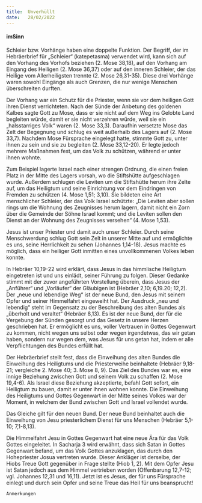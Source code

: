 ```yaml
---
title:  Unverhüllt
date:   28/02/2022
---
```


#### imSinn

Schleier bzw. Vorhänge haben eine doppelte Funktion. Der Begriff, der im Hebräerbrief für „Schleier“ (katepetasma) verwendet wird, kann sich auf den Vorhang des Vorhofs beziehen (2. Mose 38,18), auf den Vorhang am Eingang des Heiligen (2. Mose 36,37) oder auf den inneren Schleier, der das Heilige vom Allerheiligsten trennte (2. Mose 26,31-35). Diese drei Vorhänge waren sowohl Eingänge als auch Grenzen, die nur wenige Menschen überschreiten durften.

Der Vorhang war ein Schutz für die Priester, wenn sie vor dem heiligen Gott ihren Dienst verrichteten. Nach der Sünde der Anbetung des goldenen Kalbes sagte Gott zu Mose, dass er sie nicht auf dem Weg ins Gelobte Land begleiten würde, damit er sie nicht verzehren würde, weil sie ein „halsstarriges Volk“ waren (2. Mose 33,3). Daraufhin versetzte Mose das Zelt der Begegnung und schlug es weit außerhalb des Lagers auf (2. Mose 33,7). Nachdem Mose Fürsprache eingelegt hatte, stimmte Gott zu, unter ihnen zu sein und sie zu begleiten (2. Mose 33,12-20). Er legte jedoch mehrere Maßnahmen fest, um das Volk zu schützen, während er unter ihnen wohnte.

Zum Beispiel lagerte Israel nach einer strengen Ordnung, die einen freien Platz in der Mitte des Lagers vorsah, wo die Stiftshütte aufgeschlagen wurde. Außerdem schlugen die Leviten um die Stiftshütte herum ihre Zelte auf, um das Heiligtum und seine Einrichtung vor dem Eindringen von Fremden zu schützen (4. Mose 1,51; 3,10). Sie bildeten eine Art menschlicher Schleier, der das Volk Israel schützte: „Die Leviten aber sollen rings um die Wohnung des Zeugnisses herum lagern, damit nicht ein Zorn über die Gemeinde der Söhne Israel kommt; und die Leviten sollen den Dienst an der Wohnung des Zeugnisses versehen“ (4. Mose 1,53).

Jesus ist unser Priester und damit auch unser Schleier. Durch seine Menschwerdung schlug Gott sein Zelt in unserer Mitte auf und ermöglichte es uns, seine Herrlichkeit zu sehen (Johannes 1,14-18). Jesus machte es möglich, dass ein heiliger Gott inmitten eines unvollkommenen Volkes leben konnte.

In Hebräer 10,19-22 wird erklärt, dass Jesus in das himmlische Heiligtum eingetreten ist und uns einlädt, seiner Führung zu folgen. Dieser Gedanke stimmt mit der zuvor angeführten Vorstellung überein, dass Jesus der „Anführer“ und „Vorläufer“ der Gläubigen ist (Hebräer 2,10; 6,19.20; 12,2). Der „neue und lebendige Weg“ ist der neue Bund, den Jesus mit seinem Opfer und seiner Himmelfahrt eingeweiht hat. Der Ausdruck „neu und lebendig“ steht im Gegensatz zu der Beschreibung des alten Bundes als „überholt und veraltet“ (Hebräer 8,13). Es ist der neue Bund, der für die Vergebung der Sünden gesorgt und das Gesetz in unsere Herzen geschrieben hat. Er ermöglicht es uns, voller Vertrauen in Gottes Gegenwart zu kommen, nicht wegen uns selbst oder wegen irgendetwas, das wir getan haben, sondern nur wegen dem, was Jesus für uns getan hat, indem er alle Verpflichtungen des Bundes erfüllt hat.

Der Hebräerbrief stellt fest, dass die Einweihung des alten Bundes die Einweihung des Heiligtums und die Priesterweihe beinhaltete (Hebräer 9,18-21; vergleiche 2. Mose 40; 3. Mose 8, 9). Das Ziel des Bundes war es, eine innige Beziehung zwischen Gott und seinem Volk zu schaffen (2. Mose 19,4-6). Als Israel diese Beziehung akzeptierte, befahl Gott sofort, ein Heiligtum zu bauen, damit er unter ihnen wohnen konnte. Die Einweihung des Heiligtums und Gottes Gegenwart in der Mitte seines Volkes war der Moment, in welchem der Bund zwischen Gott und Israel vollendet wurde.

Das Gleiche gilt für den neuen Bund. Der neue Bund beinhaltet auch die Einweihung von Jesu priesterlichem Dienst für uns Menschen (Hebräer 5,1-10; 7,1-8,13).

Die Himmelfahrt Jesu in Gottes Gegenwart hat eine neue Ära für das Volk Gottes eingeleitet. In Sacharja 3 wird erwähnt, dass sich Satan in Gottes Gegenwart befand, um das Volk Gottes anzuklagen, das durch den Hohepriester Josua vertreten wurde. Dieser Ankläger ist derselbe, der Hiobs Treue Gott gegenüber in Frage stellte (Hiob 1, 2). Mit dem Opfer Jesu ist Satan jedoch aus dem Himmel vertrieben worden (Offenbarung 12,7-12; vgl. Johannes 12,31 und 16,11). Jetzt ist es Jesus, der für uns Fürsprache einlegt und durch sein Opfer und seine Treue das Heil für uns beansprucht!


`Anmerkungen`
